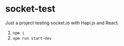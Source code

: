 # socket-test

Just a project testing socket.io with Hapi.js and React.

1. ``` npm i ```
1. ``` npm run start-dev ```
